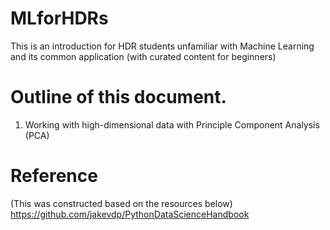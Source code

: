 # MLforHDRs
This is an introduction for HDR students unfamiliar with Machine Learning and its common application (with curated content for beginners)

# Outline of this document.

1. Working with high-dimensional data with Principle Component Analysis (PCA)


# Reference 
(This was constructed based on the resources below)
https://github.com/jakevdp/PythonDataScienceHandbook

